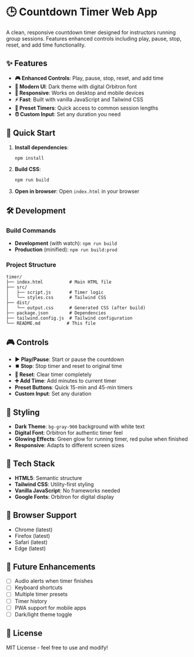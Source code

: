 # 🕒 Countdown Timer Web App

A clean, responsive countdown timer designed for instructors running group sessions. Features enhanced controls including play, pause, stop, reset, and add time functionality.

## ✨ Features

- **🎮 Enhanced Controls**: Play, pause, stop, reset, and add time
- **🎨 Modern UI**: Dark theme with digital Orbitron font
- **📱 Responsive**: Works on desktop and mobile devices
- **⚡ Fast**: Built with vanilla JavaScript and Tailwind CSS
- **🎯 Preset Timers**: Quick access to common session lengths
- **⏰ Custom Input**: Set any duration you need

## 🚀 Quick Start

1. **Install dependencies**:

   ```bash
   npm install
   ```

2. **Build CSS**:

   ```bash
   npm run build
   ```

3. **Open in browser**:
   Open `index.html` in your browser

## 🛠️ Development

### Build Commands

- **Development** (with watch): `npm run build`
- **Production** (minified): `npm run build:prod`

### Project Structure

```
timer/
├── index.html          # Main HTML file
├── src/
│   ├── script.js       # Timer logic
│   └── styles.css      # Tailwind CSS
├── dist/
│   └── output.css      # Generated CSS (after build)
├── package.json        # Dependencies
├── tailwind.config.js  # Tailwind configuration
└── README.md          # This file
```

## 🎮 Controls

- **▶️ Play/Pause**: Start or pause the countdown
- **⏹️ Stop**: Stop timer and reset to original time
- **🔄 Reset**: Clear timer completely
- **➕ Add Time**: Add minutes to current timer
- **Preset Buttons**: Quick 15-min and 45-min timers
- **Custom Input**: Set any duration

## 🎨 Styling

- **Dark Theme**: `bg-gray-900` background with white text
- **Digital Font**: Orbitron for authentic timer feel
- **Glowing Effects**: Green glow for running timer, red pulse when finished
- **Responsive**: Adapts to different screen sizes

## 🔧 Tech Stack

- **HTML5**: Semantic structure
- **Tailwind CSS**: Utility-first styling
- **Vanilla JavaScript**: No frameworks needed
- **Google Fonts**: Orbitron for digital display

## 📱 Browser Support

- Chrome (latest)
- Firefox (latest)
- Safari (latest)
- Edge (latest)

## 🚀 Future Enhancements

- [ ] Audio alerts when timer finishes
- [ ] Keyboard shortcuts
- [ ] Multiple timer presets
- [ ] Timer history
- [ ] PWA support for mobile apps
- [ ] Dark/light theme toggle

## 📄 License

MIT License - feel free to use and modify!
